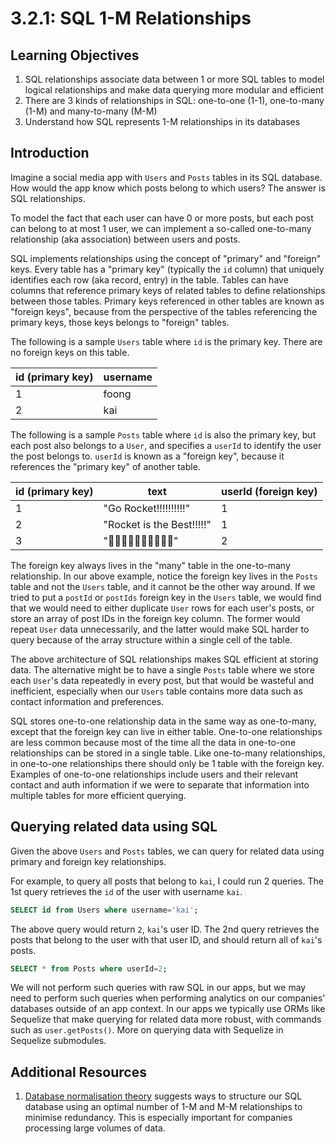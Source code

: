 # 3.2.1: SQL 1-M Relationships

## Learning Objectives

1. SQL relationships associate data between 1 or more SQL tables to model logical relationships and make data querying more modular and efficient
2. There are 3 kinds of relationships in SQL: one-to-one (1-1), one-to-many (1-M) and many-to-many (M-M)
3. Understand how SQL represents 1-M relationships in its databases

## Introduction

Imagine a social media app with `Users` and `Posts` tables in its SQL database. How would the app know which posts belong to which users? The answer is SQL relationships.

To model the fact that each user can have 0 or more posts, but each post can belong to at most 1 user, we can implement a so-called one-to-many relationship (aka association) between users and posts.

SQL implements relationships using the concept of "primary" and "foreign" keys. Every table has a "primary key" (typically the `id` column) that uniquely identifies each row (aka record, entry) in the table. Tables can have columns that reference primary keys of related tables to define relationships between those tables. Primary keys referenced in other tables are known as "foreign keys", because from the perspective of the tables referencing the primary keys, those keys belongs to "foreign" tables.

The following is a sample `Users` table where `id` is the primary key. There are no foreign keys on this table.

| id (primary key) | username |
| ---------------- | -------- |
| 1                | foong    |
| 2                | kai      |

The following is a sample `Posts` table where `id` is also the primary key, but each post also belongs to a `User`, and specifies a `userId` to identify the user the post belongs to. `userId` is known as a "foreign key", because it references the "primary key" of another table.

| id (primary key) | text                      | userId (foreign key) |
| ---------------- | ------------------------- | -------------------- |
| 1                | "Go Rocket!!!!!!!!!!"     | 1                    |
| 2                | "Rocket is the Best!!!!!" | 1                    |
| 3                | "🚀🚀🚀🚀🚀🚀🚀🚀🚀🚀"    | 2                    |

The foreign key always lives in the "many" table in the one-to-many relationship. In our above example, notice the foreign key lives in the `Posts` table and not the `Users` table, and it cannot be the other way around. If we tried to put a `postId` or `postIds` foreign key in the `Users` table, we would find that we would need to either duplicate `User` rows for each user's posts, or store an array of post IDs in the foreign key column. The former would repeat `User` data unnecessarily, and the latter would make SQL harder to query because of the array structure within a single cell of the table.

The above architecture of SQL relationships makes SQL efficient at storing data. The alternative might be to have a single `Posts` table where we store each `User`'s data repeatedly in every post, but that would be wasteful and inefficient, especially when our `Users` table contains more data such as contact information and preferences.

SQL stores one-to-one relationship data in the same way as one-to-many, except that the foreign key can live in either table. One-to-one relationships are less common because most of the time all the data in one-to-one relationships can be stored in a single table. Like one-to-many relationships, in one-to-one relationships there should only be 1 table with the foreign key. Examples of one-to-one relationships include users and their relevant contact and auth information if we were to separate that information into multiple tables for more efficient querying.&#x20;

## Querying related data using SQL

Given the above `Users` and `Posts` tables, we can query for related data using primary and foreign key relationships.

For example, to query all posts that belong to `kai`, I could run 2 queries. The 1st query retrieves the `id` of the user with username `kai`.

```sql
SELECT id from Users where username='kai';
```

The above query would return `2`, `kai`'s user ID. The 2nd query retrieves the posts that belong to the user with that user ID, and should return all of `kai`'s posts.

```sql
SELECT * from Posts where userId=2;
```

We will not perform such queries with raw SQL in our apps, but we may need to perform such queries when performing analytics on our companies' databases outside of an app context. In our apps we typically use ORMs like Sequelize that make querying for related data more robust, with commands such as `user.getPosts()`. More on querying data with Sequelize in Sequelize submodules.

## Additional Resources

1. [Database normalisation theory](https://en.wikipedia.org/wiki/Database\_normalization) suggests ways to structure our SQL database using an optimal number of 1-M and M-M relationships to minimise redundancy. This is especially important for companies processing large volumes of data.
